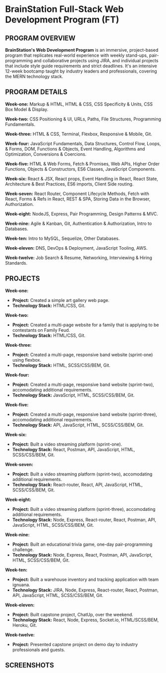 # BrainStation Full-Stack Web Development Program (FT)

## PROGRAM OVERVIEW

**BrainStation's Web Development Program** is an immersive, project-based program that replicates real-world experience with weekly stand-ups, pair-programming and collaborative projects using JIRA, and individual projects that include style guide requirements and strict deadlines. It's an intensive 12-week bootcamp taught by industry leaders and professionals, covering the MERN technology stack. 

## PROGRAM DETAILS

**Week-one:** Markup & HTML, HTML & CSS, CSS Specificity & Units, CSS Box Model & Display.

**Week-two:** CSS Positioning & UI, URLs, Paths, File Structures, Programming Fundamentals.

**Week-three:** HTML & CSS, Terminal, Flexbox, Responsive & Mobile, Git.

**Week-four:** JavaScript Fundamentals, Data Structures, Control Flow, Loops, & Forms, DOM, Functions & Objects, Event Handling,                     Algorithms and Optimization, Conversions & Coercions.

**Week-five:** HTML & Web Forms, Fetch & Promises, Web APIs, Higher Order Functions, Objects & Constructors, ES6 Classes,                            JavaScript Components. 

**Week-six:** React & JSX, React props, Event Handling in React, React State, Architecture & Best Practices, ES6 imports,                           Client Side routing. 

**Week-seven:** React Router, Component Lifecycle Methods, Fetch with React, Forms & Refs in React, REST & SPA, Storing Data in                       the Browser, Authorization.

**Week-eight:** NodeJS, Express, Pair Programming, Design Patterns & MVC.

**Week-nine:** Agile & Kanban, Git, Authentication & Authorization, Intro to Databases.
      
**Week-ten:** Intro to MySQL, Sequelize, Other Databases.
       
**Week-eleven:** DNS, DevOps & Deployment, JavaScript Tooling, AWS.
      
**Week-twelve:** Job Search & Resume, Networking, Interviewing & Hiring Standards.
       
## PROJECTS

**Week-one:**
  * **Project:** Created a simple art gallery web page. 
  * **Technology Stack:** HTML/CSS, Git.

**Week-two:** 
  * **Project:** Created a multi-page website for a family that is applying to be contestants on Family Feud.
  * **Technology Stack:** HTML/CSS, Git.

**Week-three:** 
  * **Project:** Created a multi-page, responsive band website (sprint-one) using flexbox.
  * **Technology Stack:**  HTML, SCSS/CSS/BEM, Git.

**Week-four:** 
  * **Project:** Created a multi-page, responsive band website (sprint-two), accomodating additional requirements.
  * **Technology Stack:**  JavaScript, HTML, SCSS/CSS/BEM, Git.

**Week-five:** 
  * **Project:** Created a multi-page, responsive band website (sprint-three), accomodating additional requirements.
  * **Technology Stack:** API, JavaScript, HTML, SCSS/CSS/BEM, Git.

**Week-six:** 
  * **Project:** Built a video streaming platform (sprint-one).
  * **Technology Stack:** React, Postman, API, JavaScript, HTML, SCSS/CSS/BEM, Git. 

**Week-seven:** 
  * **Project:** Built a video streaming platform (sprint-two), accomodating additional requirements.
  * **Technology Stack:** React-router, React, API, JavaScript, HTML, SCSS/CSS/BEM, Git. 

**Week-eight:** 
  * **Project:** Built a video streaming platform (sprint-three), accomodating additional requirements.
  * **Technology Stack:** Node, Express, React-router, React, Postman, API, JavaScript, HTML, SCSS/CSS/BEM, Git.

**Week-nine:** 
  * **Project:** Built an educational trivia game, one-day pair-programming challenge.
  * **Technology Stack:** Node, Express, React, Postman, API, JavaScript, HTML, SCSS/CSS/BEM, Git.

**Week-ten:** 
  * **Project:** Built a warehouse inventory and tracking application with team ignuana.
  * **Technology Stack:** JIRA, Node, Express, React-router, React, Postman, API, JavaScript, HTML, SCSS/CSS/BEM, Git.

**Week-eleven:** 
  * **Project:** Built capstone project, ChatUp, over the weekend.
  * **Technology Stack:** React, Node, Express, Socket.io, HTML/SCSS/BEM, Heroku, Git. 
 
**Week-twelve:** 
  * **Project:** Presented capstone project on demo day to industry professionals and guests.

## SCREENSHOTS